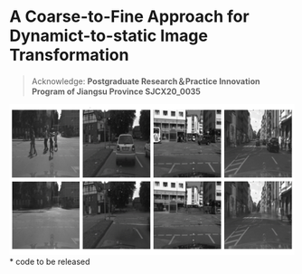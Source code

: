 # A Coarse-to-Fine Approach for Dynamict-to-static Image Transformation
> Acknowledge: **Postgraduate Research＆Practice Innovation Program of Jiangsu Province SJCX20_0035**
<img src=".\examples\example.png" width="800px" />
* code to be released

